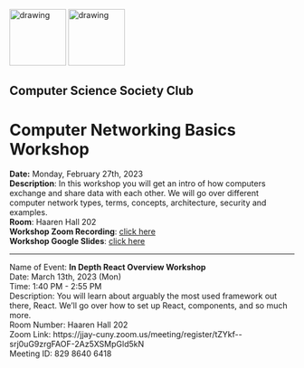 <img src="https://i.imgur.com/JybZuXd.png" alt="drawing" width="100"/> <img src="https://i.imgur.com/Bzkqs5I.png" alt="drawing" width="100"/>

## Computer Science Society Club


# Computer Networking Basics Workshop 

**Date:** Monday, February 27th, 2023 <br>
**Description**: In this workshop you will get an intro of how computers exchange and share data with each other. We will go over different computer network types, terms, concepts, architecture, security and examples. <br>
**Room**: Haaren Hall 202 <br>
**Workshop Zoom Recording**: [click here](https://jjay-cuny.zoom.us/rec/share/FRsRRjjhd8Okttm4KP90DhcBVwkd6q8cBU29Eyw9OMTUVbp8J93ssPLvt1UAC2lV.VlUBdxsECXcYwsQm ) <br>
**Workshop Google Slides**: [click here](https://docs.google.com/presentation/d/1TsNbigysvN530D9qdlE2LCAWSkbSDqVXeSEeMB5jjsg/edit?usp=sharing) <br>

---

<p>Name of Event: <b> In Depth React Overview Workshop </b> <br> Date: March 13th, 2023 (Mon) <br> 
Time: 1:40 PM - 2:55 PM <br> 
Description: You will learn about arguably the most used framework out there, React. We’ll go over how to set up React, components, and so much more. <br> 
Room Number: Haaren Hall 202 <br> 
Zoom Link: https://jjay-cuny.zoom.us/meeting/register/tZYkf--srj0uG9zrgFAOF-2Az5XSMpGld5kN <br> 
Meeting ID: 829 8640 6418 <br> </p>

